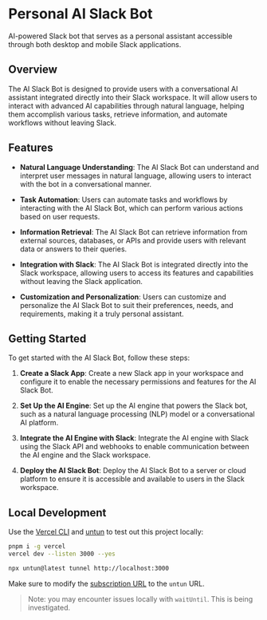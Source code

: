 # Personal AI Slack Bot

AI-powered Slack bot that serves as a personal assistant accessible through both desktop and mobile Slack applications.

## Overview

The AI Slack Bot is designed to provide users with a conversational AI assistant integrated directly into their Slack workspace. It will allow users to interact with advanced AI capabilities through natural language, helping them accomplish various tasks, retrieve information, and automate workflows without leaving Slack.

## Features

- **Natural Language Understanding**: The AI Slack Bot can understand and interpret user messages in natural language, allowing users to interact with the bot in a conversational manner.

- **Task Automation**: Users can automate tasks and workflows by interacting with the AI Slack Bot, which can perform various actions based on user requests.

- **Information Retrieval**: The AI Slack Bot can retrieve information from external sources, databases, or APIs and provide users with relevant data or answers to their queries.

- **Integration with Slack**: The AI Slack Bot is integrated directly into the Slack workspace, allowing users to access its features and capabilities without leaving the Slack application.

- **Customization and Personalization**: Users can customize and personalize the AI Slack Bot to suit their preferences, needs, and requirements, making it a truly personal assistant.

## Getting Started

To get started with the AI Slack Bot, follow these steps:

1. **Create a Slack App**: Create a new Slack app in your workspace and configure it to enable the necessary permissions and features for the AI Slack Bot.

2. **Set Up the AI Engine**: Set up the AI engine that powers the Slack bot, such as a natural language processing (NLP) model or a conversational AI platform.

3. **Integrate the AI Engine with Slack**: Integrate the AI engine with Slack using the Slack API and webhooks to enable communication between the AI engine and the Slack workspace.

4. **Deploy the AI Slack Bot**: Deploy the AI Slack Bot to a server or cloud platform to ensure it is accessible and available to users in the Slack workspace.

## Local Development

Use the [Vercel CLI](https://vercel.com/docs/cli) and [untun](https://github.com/unjs/untun) to test out this project locally:

```sh
pnpm i -g vercel
vercel dev --listen 3000 --yes
```

```sh
npx untun@latest tunnel http://localhost:3000
```

Make sure to modify the [subscription URL](./README.md/#enable-slack-events) to the `untun` URL.

> Note: you may encounter issues locally with `waitUntil`. This is being investigated.

